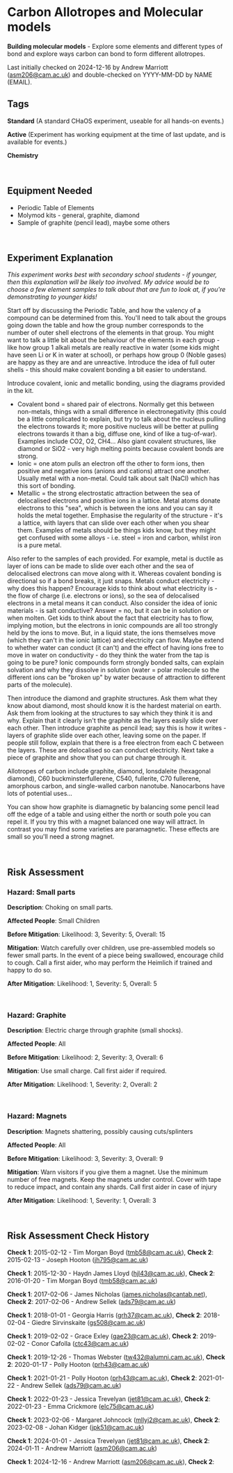 # Carbon Allotropes and Molecular models

**Building molecular models** - Explore some elements and different types of bond and explore ways carbon can bond to form different allotropes. 

Last initially checked on 2024-12-16 by Andrew Marriott (asm206@cam.ac.uk) and double-checked on YYYY-MM-DD by NAME (EMAIL).

## Tags
<!--- Start Tags (DO NOT REMOVE THIS COMMENT) --->

**Standard** (A standard CHaOS experiment, useable for all hands-on events.)

**Active** (Experiment has working equipment at the time of last update, and is available for events.)

**Chemistry**
<!--- End Tags (DO NOT REMOVE THIS COMMENT) --->

<br/>

## Equipment Needed 
- Periodic Table of Elements 
- Molymod kits - general, graphite, diamond
- Sample of graphite (pencil lead), maybe some others

<br/>

## Experiment Explanation 
_This experiment works best with secondary school students - if younger, then this explanation will be likely too involved. My advice would be to choose a few element samples to talk about that are fun to look at, if you're demonstrating to younger kids!_

Start off by discussing the Periodic Table, and how the valency of a compound can be determined from this. You'll need to talk about the groups going down the table and how the group number corresponds to the number of outer shell electrons of the elements in that group. You might want to talk a little bit about the behaviour of the elements in each group - like how group 1 alkali metals are really reactive in water (some kids might have seen Li or K in water at school), or perhaps how group 0 (Noble gases) are happy as they are and are unreactive. Introduce the idea of full outer shells - this should make covalent bonding a bit easier to understand.

Introduce covalent, ionic and metallic bonding, using the diagrams provided in the kit.
- Covalent bond = shared pair of electrons. Normally get this between non-metals, things with a small difference in electronegativity (this could be a little complicated to explain, but try to talk about the nucleus pulling the electrons towards it; more positive nucleus will be better at pulling electrons towards it than a big, diffuse one, kind of like a tug-of-war). Examples include CO2, O2, CH4... Also giant covalent structures, like diamond or SiO2 - very high melting points because covalent bonds are strong.
- Ionic = one atom pulls an electron off the other to form ions, then positive and negative ions (anions and cations) attract one another. Usually metal with a non-metal. Could talk about salt (NaCl) which has this sort of bonding.
- Metallic = the strong electrostatic attraction between the sea of delocalised electrons and positive ions in a lattice. Metal atoms donate electrons to this "sea", which is between the ions and you can say it holds the metal together. Emphasise the regularity of the structure - it's a lattice, with layers that can slide over each other when you shear them. Examples of metals should be things kids know, but they might get confused with some alloys - i.e. steel = iron and carbon, whilst iron is a pure metal.

Also refer to the samples of each provided. For example, metal is ductile as layer of ions can be made to slide over each other and the sea of delocalised electrons can move along with it. Whereas covalent bonding is directional so if a bond breaks, it just snaps. Metals conduct electricity - why does this happen? Encourage kids to think about what electricity is - the flow of charge (i.e. electrons or ions), so the sea of delocalised electrons in a metal means it can conduct. Also consider the idea of ionic materials - is salt conductive? Answer = no, but it can be in solution or when molten. Get kids to think about the fact that electricity has to flow, implying motion, but the electrons in ionic compounds are all too strongly held by the ions to move. But, in a liquid state, the ions themselves move (which they can't in the ionic lattice) and electricity can flow. Maybe extend to whether water can conduct (it can't) and the effect of having ions free to move in water on conductivity - do they think the water from the tap is going to be pure? Ionic compounds form strongly bonded salts, can explain solvation and why they dissolve in solution (water = polar molecule so the different ions can be "broken up" by water because of attraction to different parts of the molecule). 

Then introduce the diamond and graphite structures. Ask them what they know about diamond, most should know it is the hardest material on earth. Ask them from looking at the structures to say which they think it is and why. Explain that it clearly isn't the graphite as the layers easily slide over each other. Then introduce graphite as pencil lead; say this is how it writes - layers of graphite slide over each other, leaving some on the paper. If people still follow, explain that there is a free electron from each C between the layers. These are delocalised so can conduct electricity. Next take a piece of graphite and show that you can put charge through it. 

Allotropes of carbon include graphite, diamond, lonsdaleite (hexagonal diamond), C60 buckminsterfullerene, C540, fullerite, C70 fullerene, amorphous carbon, and single-walled carbon nanotube. Nanocarbons have lots of potential uses...

You can show how graphite is diamagnetic by balancing some pencil lead off the edge of a table and using either the north or south pole you can repel it. If you try this with a magnet balanced one way will attract. In contrast you may find some varieties are paramagnetic. These effects are small so you'll need a strong magnet. 

<br/>

## Risk Assessment

### **Hazard**: Small parts

**Description**: Choking on small parts.

**Affected People**: Small Children

**Before Mitigation**: Likelihood: 3, Severity: 5, Overall: 15

**Mitigation**: Watch carefully over children, use pre-assembled models so fewer small parts.
In the event of a piece being swallowed, encourage child to cough. Call a first aider, who may perform the Heimlich if trained and happy to do so.

**After Mitigation**: Likelihood: 1, Severity: 5, Overall: 5

<br/>

### **Hazard**: Graphite

**Description**: Electric charge through graphite (small shocks).

**Affected People**: All

**Before Mitigation**: Likelihood: 2, Severity: 3, Overall: 6

**Mitigation**: Use small charge.
Call first aider if required.

**After Mitigation**: Likelihood: 1, Severity: 2, Overall: 2

<br/>

### **Hazard**: Magnets

**Description**: Magnets shattering, possibly causing cuts/splinters

**Affected People**: All

**Before Mitigation**: Likelihood: 3, Severity: 3, Overall: 9

**Mitigation**: Warn visitors if you give them a magnet. Use the minimum number of free magnets. Keep the magnets under control. Cover with tape to reduce impact, and contain any shards.
Call first aider in case of injury

**After Mitigation**: Likelihood: 1, Severity: 1, Overall: 3

<br/>

## Risk Assessment Check History 

**Check 1**: 2015-02-12 - Tim Morgan Boyd (tmb58@cam.ac.uk), **Check 2**: 2015-02-13 - Joseph Hooton (jh795@cam.ac.uk)

**Check 1**: 2015-12-30 - Haydn James Lloyd (hjl43@cam.ac.uk), **Check 2**: 2016-01-20 - Tim Morgan Boyd (tmb58@cam.ac.uk)

**Check 1**: 2017-02-06 - James Nicholas (james.nicholas@cantab.net), **Check 2**: 2017-02-06 - Andrew Sellek (ads79@cam.ac.uk)

**Check 1**: 2018-01-01 - Georgia Harris (grh37@cam.ac.uk), **Check 2**: 2018-02-04 - Giedre Sirvinskaite (gs508@cam.ac.uk)

**Check 1**: 2019-02-02 - Grace Exley (gae23@cam.ac.uk), **Check 2**: 2019-02-02 - Conor Cafolla (ctc43@cam.ac.uk)

**Check 1**: 2019-12-26 - Thomas Webster (tw432@alumni.cam.ac.uk), **Check 2**: 2020-01-17 - Polly Hooton (prh43@cam.ac.uk)

**Check 1**: 2021-01-21 - Polly Hooton (prh43@cam.ac.uk), **Check 2**: 2021-01-22 - Andrew Sellek (ads79@cam.ac.uk)

**Check 1**: 2022-01-23 - Jessica Trevelyan (jet81@cam.ac.uk), **Check 2**: 2022-01-23 - Emma Crickmore (elc75@cam.ac.uk)

**Check 1**: 2023-02-06 - Margaret Johncock (mllyj2@cam.ac.uk), **Check 2**: 2023-02-08 - Johan Kidger (jpk51@cam.ac.uk)

**Check 1**: 2024-01-01 - Jessica Trevelyan (jet81@cam.ac.uk), **Check 2**: 2024-01-11 - Andrew Marriott (asm206@cam.ac.uk)

**Check 1**: 2024-12-16 - Andrew Marriott (asm206@cam.ac.uk), **Check 2**: 
